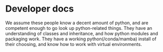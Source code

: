 # Developer docs

We assume these people know a decent amount of python, and are competent enough to go look up python-related things. They have an understanding of classes and inheritance, and how python modules and packaging work. They have a working python(/conda/mamba) install of their choosing, and know how to work with virtual environments.
